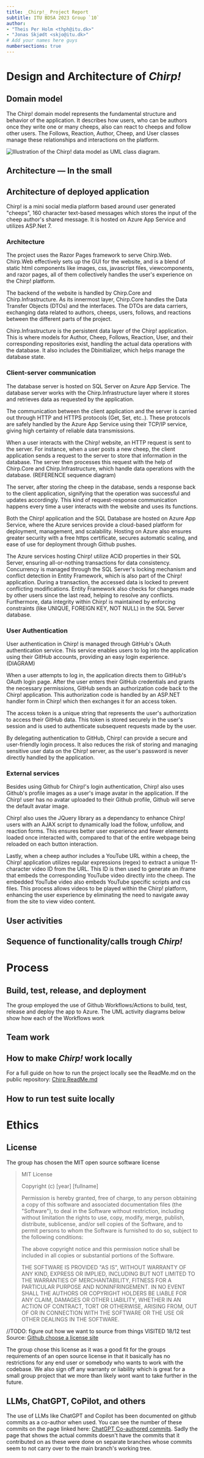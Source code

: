 ```yaml
---
title: _Chirp!_ Project Report
subtitle: ITU BDSA 2023 Group `10`
author:
- "Theis Per Holm <thph@itu.dk>"
- "Jonas Skjødt <skjo@itu.dk>"
# Add your names here guys
numbersections: true
---
```


# Design and Architecture of _Chirp!_

## Domain model

The Chirp! domain model represents the fundamental structure and behavior of the application. It describes how users, who can be authors once they write one or many cheeps, also can react to cheeps and follow other users. The Follows, Reaction, Author, Cheep, and User classes manage these relationships and interactions on the platform.

![Illustration of the _Chirp!_ data model as UML class diagram.](domain_model_UML.png)

## Architecture — In the small

## Architecture of deployed application

Chirp! is a mini social media platform based around user generated "cheeps", 160 character text-based messages which stores the input of the cheep author's shared message. It is hosted on Azure App Service and utilizes ASP.Net 7.

### Architecture
The project uses the Razor Pages framework to serve Chirp.Web. Chirp.Web effectively sets up the GUI for the website, and is a blend of static html components like images, css, javascript files, viewcomponents, and razor pages, all of them collectively handles the user's experience on the Chirp! platform.

The backend of the website is handled by Chirp.Core and Chirp.Infrastructure. As its innermost layer, Chirp.Core handles the Data Transfer Objects (DTOs) and the interfaces. The DTOs are data carriers, exchanging data related to authors, cheeps, users, follows, and reactions between the different parts of the project.

Chirp.Infrastructure is the persistent data layer of the Chirp! application. This is where models for Author, Cheep, Follows, Reaction, User, and their corresponding repositories exist, handling the actual data operations with the database. It also includes the Dbinitializer, which helps manage the database state.

### Client-server communication
The database server is hosted on SQL Server on Azure App Service. The database server works with the Chirp.Infrastructure layer where it stores and retrieves data as requested by the application.

The communication between the client application and the server is carried out through HTTP and HTTPS protocols (Get, Set, etc..). These protocols are safely handled by the Azure App Service using their TCP/IP service, giving high certainty of reliable data transmissions.

When a user interacts with the Chirp! website, an HTTP request is sent to the server. For instance, when a user posts a new cheep, the client application sends a request to the server to store that information in the database. The server then processes this request with the help of Chirp.Core and Chirp.Infrastructure, which handle data operations with the database. (REFERENCE sequence diagram)

The server, after storing the cheep in the database, sends a response back to the client application, signifying that the operation was successful and updates accordingly. This kind of request-response communication happens every time a user interacts with the website and uses its functions.

Both the Chirp! application and the SQL Database are hosted on Azure App Service, where the Azure services provide a cloud-based platform for deployment, management, and scalability. Hosting on Azure also ensures greater security with a free https certificate, secures automatic scaling, and ease of use for deployment through Github pushes.

The Azure services hosting Chirp! utilize ACID properties in their SQL Server, ensuring all-or-nothing transactions for data consistency. Concurrency is managed through the SQL Server's locking mechanism and conflict detection in Entity Framework, which is also part of the Chirp! application. During a transaction, the accessed data is locked to prevent conflicting modifications. Entity Framework also checks for changes made by other users since the last read, helping to resolve any conflicts. Furthermore, data integrity within Chirp! is maintained by enforcing constraints (like UNIQUE, FOREIGN KEY, NOT NULL) in the SQL Server database.

### User Authentication
User authentication in Chirp! is managed through GitHub's OAuth authentication service. This service enables users to log into the application using their GitHub accounts, providing an easy login experience. (DIAGRAM)

When a user attempts to log in, the application directs them to GitHub's OAuth login page. After the user enters their GitHub credentials and grants the necessary permissions, GitHub sends an authorization code back to the Chirp! application. This authorization code is handled by an ASP.NET handler form in Chirp! which then exchanges it for an access token.

The access token is a unique string that represents the user's authorization to access their GitHub data. This token is stored securely in the user's session and is used to authenticate subsequent requests made by the user.

By delegating authentication to GitHub, Chirp! can provide a secure and user-friendly login process. It also reduces the risk of storing and managing sensitive user data on the Chirp! server, as the user's password is never directly handled by the application.

### External services
Besides using Github for Chirp!'s login authentication, Chirp! also uses Github's profile images as a user's image avatar in the application. If the Chirp! user has no avatar uploaded to their Github profile, Github will serve the default avatar image.

Chirp! also uses the JQuery library as a dependancy to enhance Chirp! users with an AJAX script to dynamically load the follow, unfollow, and reaction forms. This ensures better user experience and fewer elements loaded once interacted with, compared to that of the entire webpage being reloaded on each button interaction.

Lastly, when a cheep author includes a YouTube URL within a cheep, the Chirp! application utilizes regular expressions (regex) to extract a unique 11-character video ID from the URL. This ID is then used to generate an iframe that embeds the corresponding YouTube video directly into the cheep. The embedded YouTube video also embeds YouTube specific scripts and css files. This process allows videos to be played within the Chirp! platform, enhancing the user experience by eliminating the need to navigate away from the site to view video content.

## User activities

## Sequence of functionality/calls trough _Chirp!_

# Process

## Build, test, release, and deployment  
The group employed the use of Github Workflows/Actions to build, test, release and deploy the app to Azure. The UML activity diagrams below show how each of the Workflows work 


## Team work

## How to make _Chirp!_ work locally
For a full guide on how to run the project locally see the ReadMe.md on the public repository: [Chirp ReadMe.md](https://github.com/ITU-BDSA23-GROUP10/Chirp/blob/main/README.md)  

<!--![Diagram Image Link](./report_diagrams/UML_activity_diagrams/build_test_UML.puml)-->


## How to run test suite locally


# Ethics

## License  
The group has chosen the MIT open source software license 


>MIT License
>
>Copyright (c) [year] [fullname]
>
>Permission is hereby granted, free of charge, to any person obtaining a copy
>of this software and associated documentation files (the "Software"), to deal
>in the Software without restriction, including without limitation the rights
>to use, copy, modify, merge, publish, distribute, sublicense, and/or sell
>copies of the Software, and to permit persons to whom the Software is
>furnished to do so, subject to the following conditions:
>
>The above copyright notice and this permission notice shall be included in all
>copies or substantial portions of the Software.
>
>THE SOFTWARE IS PROVIDED "AS IS", WITHOUT WARRANTY OF ANY KIND, EXPRESS OR
>IMPLIED, INCLUDING BUT NOT LIMITED TO THE WARRANTIES OF MERCHANTABILITY,
>FITNESS FOR A PARTICULAR PURPOSE AND NONINFRINGEMENT. IN NO EVENT SHALL THE
>AUTHORS OR COPYRIGHT HOLDERS BE LIABLE FOR ANY CLAIM, DAMAGES OR OTHER
>LIABILITY, WHETHER IN AN ACTION OF CONTRACT, TORT OR OTHERWISE, ARISING FROM,
>OUT OF OR IN CONNECTION WITH THE SOFTWARE OR THE USE OR OTHER DEALINGS IN THE
>SOFTWARE.  

//TODO: figure out how we want to source from things VISITED 18/12
test
Source: [Github choose a license site](https://choosealicense.com/licenses/mit/)

The group chose this license as it was a good fit for the groups requirements of an open source license in that it basically has no restrictions for any end user or somebody who wants to work with the codebase. We also sign off any warranty or liability which is great for a small group project that we more than likely wont want to take further in the future.

## LLMs, ChatGPT, CoPilot, and others
The use of LLMs like ChatGPT and Copilot has been documented on github commits as a co-author when used. You can see the number of these commits on the page linked here: [ChatGPT Co-authored commits](https://github.com/ITU-BDSA23-GROUP10/Chirp/graphs/contributors). Sadly the page that shows the actual commits doesn't have the commits that it contributed on as these were done on separate branches whose commits seem to not carry over to the main branch's working tree. 